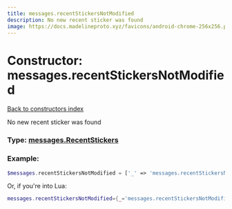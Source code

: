 ```yaml
---
title: messages.recentStickersNotModified
description: No new recent sticker was found
image: https://docs.madelineproto.xyz/favicons/android-chrome-256x256.png
---
```

# Constructor: messages.recentStickersNotModified  
[Back to constructors index](index.md)



No new recent sticker was found




### Type: [messages.RecentStickers](../types/messages.RecentStickers.md)


### Example:

```php
$messages.recentStickersNotModified = ['_' => 'messages.recentStickersNotModified'];
```  


Or, if you're into Lua:

```lua
messages.recentStickersNotModified={_='messages.recentStickersNotModified'}

```


